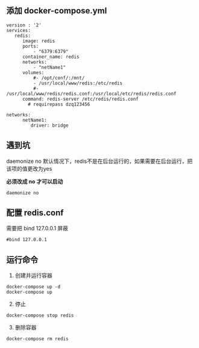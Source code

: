 ## 添加 docker-compose.yml
```
version : '2'
services:
   redis:
      image: redis
      ports:
          - "6379:6379"
      container_name: redis
      networks:
          - "netName1"
      volumes:
          #- /opt/conf/:/mnt/
          - /usr/local/www/redis:/etc/redis
          #- /usr/local/www/redis/redis.conf:/usr/local/etc/redis/redis.conf
      command: redis-server /etc/redis/redis.conf 
        # requirepass dzq123456

networks:
      netName1:
         driver: bridge

```
## 遇到坑
daemonize no 默认情况下，redis不是在后台运行的，如果需要在后台运行，把该项的值更改为yes


**必须改成 no 才可以启动**
```
daemonize no
```

## 配置 redis.conf 
需要把 bind 127.0.0.1 屏蔽
```
#bind 127.0.0.1
```
## 运行命令
1. 创建并运行容器
```
docker-compose up -d
docker-compose up 
```
2. 停止
```
docker-compose stop redis

```
3. 删除容器
```
docker-compose rm redis

```
